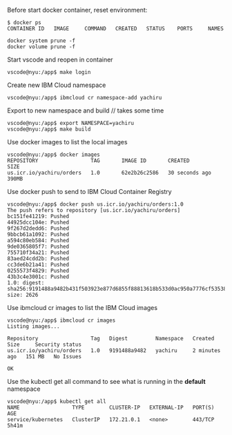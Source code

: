 Before start docker container, reset environment:
```
$ docker ps
CONTAINER ID   IMAGE     COMMAND   CREATED   STATUS    PORTS     NAMES
```

```
docker system prune -f
docker volume prune -f
```

Start vscode and reopen in container

```
vscode@nyu:/app$ make login
```

Create new IBM Cloud namespace
```
vscode@nyu:/app$ ibmcloud cr namespace-add yachiru
```
Export to new namespace and build // takes some time
```
vscode@nyu:/app$ export NAMESPACE=yachiru
vscode@nyu:/app$ make build
```
Use docker images to list the local images
```
vscode@nyu:/app$ docker images
REPOSITORY                 TAG       IMAGE ID       CREATED          SIZE
us.icr.io/yachiru/orders   1.0       62e2b26c2586   30 seconds ago   390MB
```

Use docker push to send to IBM Cloud Container Registry
```
vscode@nyu:/app$ docker push us.icr.io/yachiru/orders:1.0
The push refers to repository [us.icr.io/yachiru/orders]
bc151fe41219: Pushed 
44925dcc104e: Pushed 
9f267d2dedd6: Pushed 
9bbcb61a1092: Pushed 
a594c80eb584: Pushed 
9de0365805f7: Pushed 
755710f34a21: Pushed 
83aed24cdd2b: Pushed 
cc3de6b21a41: Pushed 
0255573f4829: Pushed 
43b3c4e3001c: Pushed 
1.0: digest: sha256:9191488a9482b431f503923e877d6855f88813618b533d0ac950a7776cf53538 size: 2626
```

Use ibmcloud cr images to list the IBM Cloud images
```
vscode@nyu:/app$ ibmcloud cr images
Listing images...

Repository                 Tag   Digest         Namespace   Created         Size     Security status   
us.icr.io/yachiru/orders   1.0   9191488a9482   yachiru     2 minutes ago   151 MB   No Issues   

OK
```

Use the kubectl get all command to see what is running in the **default** namespace
```
vscode@nyu:/app$ kubectl get all
NAME                 TYPE        CLUSTER-IP   EXTERNAL-IP   PORT(S)   AGE
service/kubernetes   ClusterIP   172.21.0.1   <none>        443/TCP   5h41m
```


